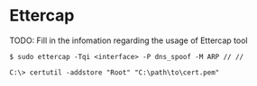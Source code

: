 # Ettercap

TODO: Fill in the infomation regarding the usage of Ettercap tool

`$ sudo ettercap -Tqi <interface> -P dns_spoof -M ARP // //`

`C:\> certutil -addstore "Root" "C:\path\to\cert.pem"`